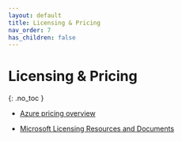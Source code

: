 ```yaml
---
layout: default
title: Licensing & Pricing
nav_order: 7
has_children: false
---
```


# Licensing & Pricing
{: .no_toc }


- [Azure pricing overview](https://azure.microsoft.com/en-us/pricing/)

- [Microsoft Licensing Resources and Documents](https://www.microsoft.com/licensing/docs/view/Licensing-Guides)

